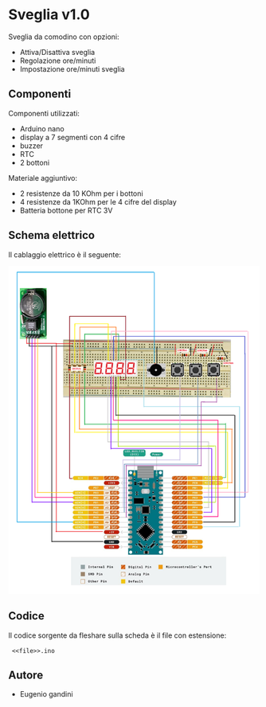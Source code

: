 # Sveglia v1.0

Sveglia da comodino con opzioni:
* Attiva/Disattiva sveglia
* Regolazione ore/minuti
* Impostazione ore/minuti sveglia

## Componenti
Componenti utilizzati:
* Arduino nano
* display a 7 segmenti con 4 cifre
* buzzer
* RTC
* 2 bottoni

Materiale aggiuntivo:
* 2 resistenze da 10 KOhm per i bottoni
* 4 resistenze da 1KOhm per le 4 cifre del display
* Batteria bottone per RTC 3V

## Schema elettrico

Il cablaggio elettrico è il seguente:

![alt text](schema_cavi/schema_progetto.png?raw=true "Schema elettrico")

## Codice

Il codice sorgente da fleshare sulla scheda è il file con estensione:
```
 <<file>>.ino 
```

## Autore

* Eugenio gandini